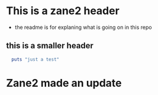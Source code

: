 # This is a zane2 header

- the readme is for explaning what is going on in this repo

## this is a smaller header

```ruby
  puts "just a test"
```

# Zane2 made an update
